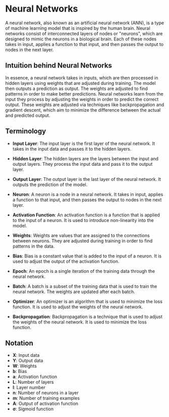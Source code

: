 # Neural Networks
A neural network, also known as an artificial neural network (ANN), is a type of machine learning model that is inspired by the human brain. Neural networks consist of interconnected layers of nodes or "neurons", which are designed to mimic the neurons in a biological brain. Each of these nodes takes in input, applies a function to that input, and then passes the output to nodes in the next layer.

## Intuition behind Neural Networks
In essence, a neural network takes in inputs, which are then processed in hidden layers using weights that are adjusted during training. The model then outputs a prediction as output. The weights are adjusted to find patterns in order to make better predictions. Neural networks learn from the input they process by adjusting the weights in order to predict the correct output. These weights are adjusted via techniques like backpropagation and gradient descent, which aim to minimize the difference between the actual and predicted output.

## Terminology
- **Input Layer**: The input layer is the first layer of the neural network. It takes in the input data and passes it to the hidden layers.

- **Hidden Layer**: The hidden layers are the layers between the input and output layers. They process the input data and pass it to the output layer.

- **Output Layer**: The output layer is the last layer of the neural network. It outputs the prediction of the model.

- **Neuron**: A neuron is a node in a neural network. It takes in input, applies a function to that input, and then passes the output to nodes in the next layer.

- **Activation Function**: An activation function is a function that is applied to the input of a neuron. It is used to introduce non-linearity into the model.

- **Weights**: Weights are values that are assigned to the connections between neurons. They are adjusted during training in order to find patterns in the data.

- **Bias**: Bias is a constant value that is added to the input of a neuron. It is used to adjust the output of the activation function.

- **Epoch**: An epoch is a single iteration of the training data through the neural network.

- **Batch**: A batch is a subset of the training data that is used to train the neural network. The weights are updated after each batch.

- **Optimizer**: An optimizer is an algorithm that is used to minimize the loss function. It is used to adjust the weights of the neural network.

- **Backpropagation**: Backpropagation is a technique that is used to adjust the weights of the neural network. It is used to minimize the loss function.


## Notation
- **X**: Input data
- **Y**: Output data
- **W**: Weights
- **b**: Bias
- **a**: Activation function
- **L**: Number of layers
- **l**: Layer number
- **n**: Number of neurons in a layer
- **m**: Number of training examples
- **A**: Output of activation function
- **σ**: Sigmoid function

